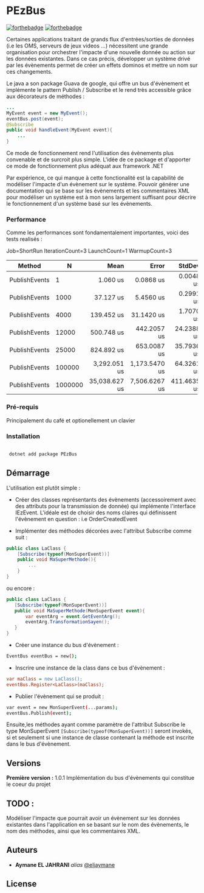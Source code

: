 # PEzBus

[![forthebadge](http://forthebadge.com/images/badges/built-with-love.svg)](http://forthebadge.com)  [![forthebadge](http://forthebadge.com/images/badges/powered-by-electricity.svg)](http://forthebadge.com)

Certaines applications traitant de grands flux d'entrées/sorties de données (i.e les OMS, serveurs de jeux videos ...) nécessitent une grande organisation pour orchestrer l'impacte d'une nouvelle donnée ou action sur les données existantes. Dans ce cas précis, développer un système drivé par les évènements permet de créer un effets dominos et mettre un nom sur ces changements.

Le java a son package Guava de google, qui offre un bus d'évènement et implémente le pattern Publish / Subscribe et le rend très accessible grâce aux décorateurs de méthodes :

```java {"id":"01J2KXAXNVT7KR99R7Z2Q6EGFE"}
...
MyEvent event = new MyEvent();
eventBus.post(event);
@Subscribe
public void handleEvent(MyEvent event){
    ...
}


```

Ce mode de fonctionnement rend l'utilisation des évènements plus convenable et de surcroit plus simple.
L'idée de ce package et d'apporter ce mode de fonctionnement plus adéquat aux framework .NET

Par expérience, ce qui manque à cette fonctionalité est la capabilité de modéliser l'impacte d'un évènement sur le système. Pouvoir générer une documentation qui se base sur les évènements et les commentaires XML pour modéliser un système est à mon sens largement suffisant pour décrire le fonctionnement d'un système basé sur les évènements.

### Performance

Comme les performances sont fondamentalement importantes, voici des tests realisés :

Job=ShortRun  IterationCount=3  LaunchCount=1
WarmupCount=3

| Method        | N       | Mean          | Error         | StdDev      | Allocated    |
|-------------- |-------- |--------------:|--------------:|------------:|-------------:|
| PublishEvents | 1       |      1.060 us |     0.0868 us |   0.0048 us |      2.05 KB |
| PublishEvents | 1000    |     37.127 us |     5.4560 us |   0.2991 us |    316.54 KB |
| PublishEvents | 4000    |    139.452 us |    31.1420 us |   1.7070 us |   1254.08 KB |
| PublishEvents | 12000   |    500.748 us |   442.2057 us |  24.2388 us |   3753.92 KB |
| PublishEvents | 25000   |    824.892 us |   653.0087 us |  35.7936 us |   7816.78 KB |
| PublishEvents | 100000  |  3,292.051 us | 1,173.5470 us |  64.3261 us |  31254.66 KB |
| PublishEvents | 1000000 | 35,038.627 us | 7,506.6267 us | 411.4635 us | 312505.48 KB |

### Pré-requis

Principalement du café et optionellement un clavier

### Installation

```sh {"id":"01J2KXAXNW7XF4PPWYZPVX70QG"}

 dotnet add package PEzBus


```

## Démarrage

L'utilisation est plutôt simple :

- Créer des classes représentants des évènements (accessoirement avec des attributs pour la transmission de donnée) qui implémente l'interface IEzEvent. L'idéale est de choisir des noms claires qui définissent l'évènement en question : i.e OrderCreatedEvent

- Implémenter des méthodes décorées avec l'attribut Subscribe comme suit :

```cs {"id":"01J2KXAXNW7XF4PPWYZQS3BWBZ"}
public class LaClass {
    [Subscribe(typeof(MonSuperEvent))]
    public void MaSuperMethode(){
        ...
    }
}

```

ou encore :

```cs {"id":"01J2KXAXNW7XF4PPWYZSSDTMHJ"}
public class LaClass {
   [Subscribe(typeof(MonSuperEvent))]
   public void MaSuperMethode(MonSuperEvent event){
       var eventArg = event.GetEventArg();
       eventArg.TransformationSayen();
   }
}

```

- Créer une instance du bus d'évènement :

```sh {"id":"01J2KXAXNW7XF4PPWYZTXSXBPX"}
EventBus eventBus = new();

```

- Inscrire une instance de la class dans ce bus d'évènement :

```ini {"id":"01J2KXAXNW7XF4PPWYZXPVRG3P"}
var maClass = new LaClass();
eventBus.Register<LaClass>(maClass);

```

- Publier l'évènement qui se produit :

```sh {"id":"01J2KXAXNW7XF4PPWYZXSY1Q4T"}
var event = new MonSuperEvent(...params);
eventBus.Publish(event);

```

Ensuite,les méthodes ayant comme paramètre de l'attribut Subscribe le type MonSuperEvent `[Subscribe(typeof(MonSuperEvent))]` seront invokés, si et seulement si une instance de classe contenant la méthode est inscrite dans le bus d'évènement.

## Versions

**Première version :** 1.0.1
Implémentation du bus d'évènements qui constitue le coeur du projet

## TODO :

Modéliser l'impacte que pourrait avoir un évènement sur les données existantes dans l'application en se basant sur le nom des évènements, le nom des méthodes, ainsi que les commentaires XML.

## Auteurs

* __Aymane EL JAHRANI__ _alias_ [@eljaymane](https://github.com/eljaymane)

## License


